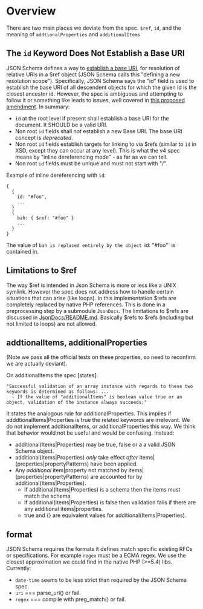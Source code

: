# Overview
There are two main places we deviate from the spec. `$ref`, `id`, and the meaning of `addtionalProperties` and `additionalItems`

## The `id` Keyword Does Not Establish a Base URI
JSON Schema defines a way to [establish a base URI](http://json-schema.org/latest/json-schema-core.html#anchor27), for resolution of relative URIs in a $ref object (JSON Schema calls this "defining a new resolution scope"). Specifically, JSON Schema says the "id" field is used to establish the base URI of all descendent objects for which the given id is the closest ancestor id. However, the spec is ambiguous and attempting to follow it or something like leads to issues, well covered in [this proposed amendment](https://github.com/json-schema/json-schema/wiki/The-%22id%22-conundrum#how-to-fix-that). In summary:

  * `id` at the root level if present shall establish a base URI for the document. It SHOULD be a valid URI.
  * Non root `id` fields shall *not* establish a new Base URI. The base URI concept is *deprecated*.
  * Non root `id` fields establish targets for linking to via $refs (similar to `id` in XSD, except they can occur at any level). This is what the v4 spec means by "inline dereferencing mode" - as far as we can tell.
  * Non root `id` fields must be unique and must not start with "/".

Example of inline dereferencing with `id`:

    {
      {
        id: "#foo",
        ...
      }
      {
        bah: { $ref: "#foo" }
        ...
      }
    }

The value of `bah is replaced entirely by the object `id: "#foo"` is contained in.

## Limitations to $ref
The way $ref is intended in Json Schema is more or less like a UNIX symlink. However the spec does not address how to handle certain situations that can arise (like loops). In this implementation $refs are completely replaced by native PHP references. This is done in a preprocessing step by a submodule `JsonDocs`. The limitations to $refs are discussed in [JsonDocs/README.md](JsonDocs/README.md). Basically $refs to $refs (including but not limited to loops) are not allowed.

## addtionalItems, additionalProperties
(Note we pass all the official tests on these properties, so need to reconfirm we are actually deviant).

On additionalItems the spec [states]:

    "Successful validation of an array instance with regards to these two keywords is determined as follows: ...
      - If the value of "additionalItems" is boolean value true or an object, validation of the instance always succeeds;"

It states the analogous rule for additionalProperties. This implies if adddtionalItems|Properties is true the related keywords are irrelevant. We do not implement additionalItems, or additionalProperties this way. We think that behavior would not be useful and would be confusing. Instead:

  * additional(Items|Properties) may be true, false or a a valid JSON Schema object.
  * additional(Items|Properties) *only* take effect *after* items|(properties|propertyPatterns) have been applied.
  * Any *additional* item|property not matched by items|(properties|propertyPatterns) are accounted for by additional(Items|Properties).
    - If additional(Items|Properties) is a schema then the items must match the schema.
    - If additional(Items|Properties) is false then validation fails if there are any additional items|properties.
    - true and {} are equivalent values for additional(Items|Properties).

## format
JSON Schema requires the formats it defines match specific existing RFCs or specifications. For example `regex` must be a ECMA regex. We use the closest approximation we could find in the native PHP (>=5.4) libs. Currently:

  * `date-time` seems to be less strict than required by the JSON Schema spec.
  * `uri` === parse_url() or fail.
  * `regex` === compile with preg_match() or fail.
